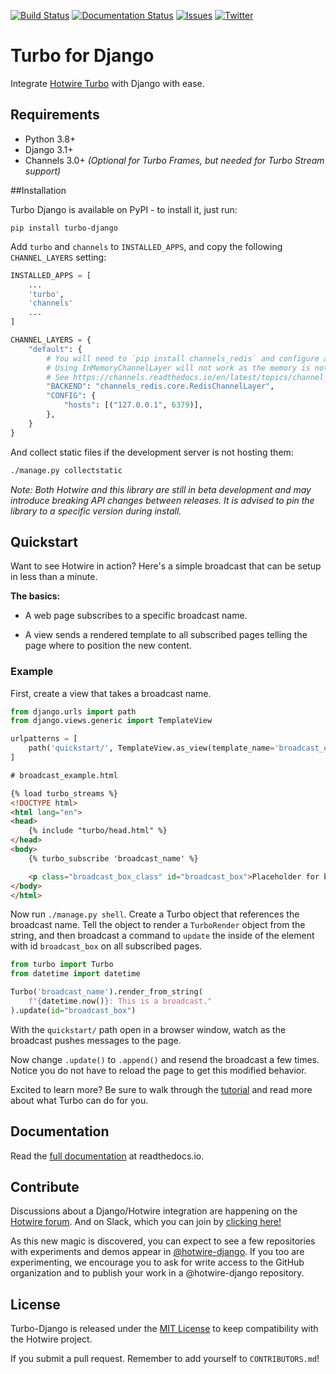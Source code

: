 [![Build Status](https://img.shields.io/endpoint.svg?url=https%3A%2F%2Factions-badge.atrox.dev%2Fhotwire-django%2Fturbo-django%2Fbadge%3Fref%3Dmain&style=flat)](https://actions-badge.atrox.dev/hotwire-django/turbo-django/goto?ref=main)
[![Documentation Status](https://readthedocs.org/projects/turbo-django/badge/?version=latest)](https://turbo-django.readthedocs.io/en/latest/?badge=latest)
[![Issues](https://img.shields.io/github/issues/hotwire-django/turbo-django)](https://img.shields.io/github/issues/hotwire-django/turbo-django)
[![Twitter](https://img.shields.io/twitter/url?style=social&url=https%3A%2F%2Ftwitter.com%2FDjangoHotwire)](https://twitter.com/intent/tweet?text=Wow:&url=https%3A%2F%2Fgithub.com%2Fhotwire-django%2Fturbo-django)

# Turbo for Django


Integrate [Hotwire Turbo](https://turbo.hotwired.dev/) with Django with ease.


## Requirements

- Python 3.8+
- Django 3.1+
- Channels 3.0+ _(Optional for Turbo Frames, but needed for Turbo Stream support)_

##Installation

Turbo Django is available on PyPI - to install it, just run:

    pip install turbo-django

Add `turbo` and `channels` to `INSTALLED_APPS`, and copy the following `CHANNEL_LAYERS` setting:

```python
INSTALLED_APPS = [
    ...
    'turbo',
    'channels'
    ...
]

CHANNEL_LAYERS = {
    "default": {
        # You will need to `pip install channels_redis` and configure a redis instance.
        # Using InMemoryChannelLayer will not work as the memory is not shared between threads.
        # See https://channels.readthedocs.io/en/latest/topics/channel_layers.html
        "BACKEND": "channels_redis.core.RedisChannelLayer",
        "CONFIG": {
            "hosts": [("127.0.0.1", 6379)],
        },
    }
}

```

And collect static files if the development server is not hosting them:

```sh
./manage.py collectstatic
```

_Note: Both Hotwire and this library are still in beta development and may introduce breaking API changes between releases.  It is advised to pin the library to a specific version during install._

## Quickstart
Want to see Hotwire in action? Here's a simple broadcast that can be setup in less than a minute.

**The basics:**

* A web page subscribes to a specific broadcast name.

* A view sends a rendered template to all subscribed pages telling the page where to position the new content.


### Example

First, create a view that takes a broadcast name.


```python
from django.urls import path
from django.views.generic import TemplateView

urlpatterns = [
    path('quickstart/', TemplateView.as_view(template_name='broadcast_example.html'))
]
```

```html
# broadcast_example.html

{% load turbo_streams %}
<!DOCTYPE html>
<html lang="en">
<head>
    {% include "turbo/head.html" %}
</head>
<body>
    {% turbo_subscribe 'broadcast_name' %}

    <p class="broadcast_box_class" id="broadcast_box">Placeholder for broadcast</p>
</body>
</html>
```

Now run ``./manage.py shell``.  Create a Turbo object that references the broadcast name.  Tell the object to render a ``TurboRender`` object from the string, and then broadcast a command to `update` the inside of the element with id `broadcast_box` on all subscribed pages.

```python
from turbo import Turbo
from datetime import datetime

Turbo('broadcast_name').render_from_string(
    f"{datetime.now()}: This is a broadcast."
).update(id="broadcast_box")
```

With the `quickstart/` path open in a browser window, watch as the broadcast pushes messages to the page.

Now change `.update()` to `.append()` and resend the broadcast a few times. Notice you do not have to reload the page to get this modified behavior.

Excited to learn more?  Be sure to walk through the [tutorial](https://turbo-django.readthedocs.io/en/latest/index.html) and read more about what Turbo can do for you.

## Documentation
Read the [full documentation](https://turbo-django.readthedocs.io/en/latest/index.html) at readthedocs.io.


## Contribute

Discussions about a Django/Hotwire integration are happening on the [Hotwire forum](https://discuss.hotwired.dev/t/django-backend-support-for-hotwire/1570). And on Slack, which you can join by [clicking here!](https://join.slack.com/t/pragmaticmindsgruppe/shared_invite/zt-kl0e0plt-uXGQ1PUt5yRohLNYcVvhhQ)

As this new magic is discovered, you can expect to see a few repositories with experiments and demos appear in [@hotwire-django](https://github.com/hotwire-django). If you too are experimenting, we encourage you to ask for write access to the GitHub organization and to publish your work in a @hotwire-django repository.


## License

Turbo-Django is released under the [MIT License](https://opensource.org/licenses/MIT) to keep compatibility with the Hotwire project.

If you submit a pull request. Remember to add yourself to `CONTRIBUTORS.md`!
